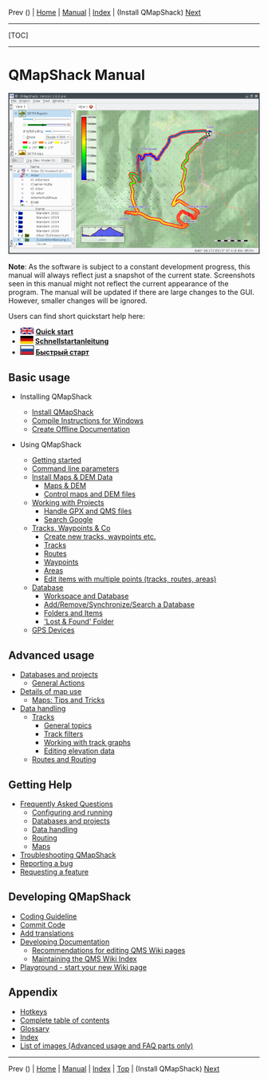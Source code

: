 Prev () | [Home](Home) | [Manual](DocMain) | [Index](AxAdvIndex) | (Install QMapShack) [Next](DocGetQMapShack)
- - -
[TOC]
- - -

# QMapShack Manual

![start](images/maproom1.png)

**Note**: As the software is subject to a constant development progress, this manual will
always reflect just a snapshot of the current state. Screenshots seen in this manual might 
not reflect the current appearance of the program. The manual will be updated if there are 
large changes to the GUI. However, smaller changes will be ignored. 

Users can find short quickstart help here:

* ![UK flag](images/DocGettingStarted/FlagUk.jpg)  [__Quick start__](DocQuickStartEnglish "English quickstart description")
* ![German flag](images/DocGettingStarted/FlagDe.jpg)  [__Schnellstartanleitung__](DocQuickStartGerman "German quickstart description")
* ![Russian flag](images/DocGettingStarted/FlagRu.jpg)  [__Быстрый старт__](DocQuickStartRussian "Russian quickstart description")

## Basic usage

* Installing QMapShack

    * [Install QMapShack](DocGetQMapShack)
    * [Compile Instructions for Windows](BuildWindowsVisualStudio)
    * [Create Offline Documentation](OfflineDocumentation)

* Using QMapShack

    * [Getting started](DocGettingStarted)
    * [Command line parameters](DocCmdOptions)
    * [Install Maps & DEM Data](DocInstallMapDem)
        * [Maps & DEM](DocBasicsMapDem)
        * [Control maps and DEM files](DocControlMapDem)   
    * [Working with Projects](DocWorkingWithProjects)
        * [Handle GPX and QMS files](DocHandleGpxFiles)
        * [Search Google](DocSearchGoogle)
    * [Tracks, Waypoints & Co](DocGisItems)
        * [Create new tracks, waypoints etc.](DocGisItemsNew)
        * [Tracks](DocGisItemsTrk2)
        * [Routes](DocGisItemsRte)
        * [Waypoints](DocGisItemsWpt)
        * [Areas](DocGisItemsArea)
        * [Edit items with multiple points (tracks, routes, areas)](DocGisItemsEditMultiple)
    * [Database](DocGisDatabase)
        * [Workspace and Database](DocGisDatabaseWorkspaceDatabase)
        * [Add/Remove/Synchronize/Search a Database](DocGisDatabaseAddRemove)
        * [Folders and Items](DocGisDatabaseFoldersItems)
        * ['Lost & Found' Folder](DocGisDatabaseLostFound)
    * [GPS Devices](DocGisDevices)

## Advanced usage

* [Databases and projects](AdvProjects)
    * [General Actions](AdvProjActions)
* [Details of map use](AdvMapDetails)
    * [Maps: Tips and Tricks](DocMapsTipsTricks)              
* [Data handling](AdvDataHandling)    
    * [Tracks](AdvTracks)    
        * [General topics](AdvTrkGeneral)
        * [Track filters](AdvTrkFilters)
        * [Working with track graphs](AdvTrkGraphs)
        * [Editing elevation data](AdvTrkElevation)            
    * [Routes and Routing](AdvRoutes)
       
## Getting Help

* [Frequently Asked Questions](DocFaq)
    * [Configuring and running](DocFaqConfig)
    * [Databases and projects](DocFaqData)
    * [Data handling](DocFaqHandling)
    * [Routing](DocFaqRouting)
    * [Maps](DocFaqMaps)
* [Troubleshooting QMapShack](TroubleShooting)
* [Reporting a bug](ReportBugs)
* [Requesting a feature](RequestFeatures)

## Developing QMapShack

* [Coding Guideline](DeveloperCodingGuideline)
* [Commit Code](DeveloperCommitCode)
* [Add translations](DeveloperTranslate)
* [Developing Documentation](DevelopingDocumentation)
    * [Recommendations for editing QMS Wiki pages](AxMaintainAutoPages)
    * [Maintaining the QMS Wiki Index](AxMaintainIndex)
* [Playground - start your new Wiki page](DocPlayground)

## Appendix

* [Hotkeys](AxHotkeys) 
* [Complete table of contents](AxAdvToc)
* [Glossary](AxGlossary)
* [Index](AxAdvIndex)
* [List of images (Advanced usage and FAQ parts only)](AxWikiImages)
    
- - -
Prev () | [Home](Home) | [Manual](DocMain) | [Index](AxAdvIndex) | [Top](#) | (Install QMapShack) [Next](DocGetQMapShack)
